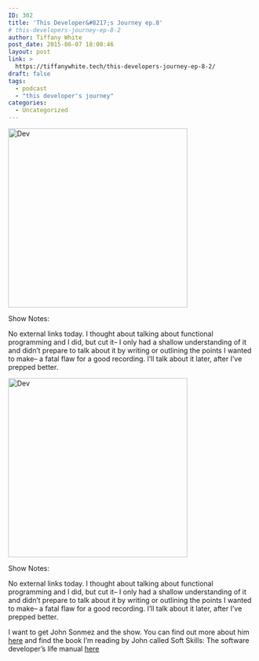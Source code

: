 ```yaml
---
ID: 302
title: 'This Developer&#8217;s Journey ep.8'
# this-developers-journey-ep-8-2
author: Tiffany White
post_date: 2015-06-07 18:00:46
layout: post
link: >
  https://tiffanywhite.tech/this-developers-journey-ep-8-2/
draft: false
tags:
  - podcast
  - "this developer's journey"
categories:
  - Uncategorized
---
```



<img class=" aligncenter" src="http://helloburgh.me/wp-content/uploads/2015/06/wpid-Dev-Logo.png" alt="Dev" width="365" height="365" />

Show Notes:

No external links today. I thought about talking about functional programming and I did, but cut it– I only had a shallow understanding of it and didn’t prepare to talk about it by writing or outlining the points I wanted to make– a fatal flaw for a good recording. I’ll talk about it later, after I’ve prepped better.




<img class=" aligncenter" src="http://helloburgh.me/wp-content/uploads/2015/06/wpid-Dev-Logo.png" alt="Dev" width="365" height="365" />

Show Notes:

No external links today. I thought about talking about functional programming and I did, but cut it– I only had a shallow understanding of it and didn’t prepare to talk about it by writing or outlining the points I wanted to make– a fatal flaw for a good recording. I’ll talk about it later, after I’ve prepped better.





I want to get John Sonmez and the show. You can find out more about him <a href="http://simpleprogrammer.com/">here</a> and find the book I’m reading by John called Soft Skills: The software developer’s life manual <a href="http://www.amazon.com/gp/product/1617292397/ref=as_li_tl?ie=UTF8&amp;camp=1789&amp;creative=390957&amp;creativeASIN=1617292397&amp;linkCode=as2&amp;tag=makithecompsi-20&amp;linkId=YNX4566EEVSNF3IL">here</a>